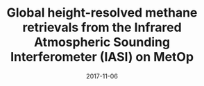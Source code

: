 ---
title: "<b>Global height-resolved methane retrievals from the Infrared Atmospheric Sounding Interferometer (IASI) on MetOp</b>"
collection: publications
permalink: /publication/2017-11-06-Siddans
date: 2017-11-06
venue: 'Atmospheric Measurement Techniques'
paperurl: 'https://doi.org/doi:10.5194/amt-10-4135-2017'
citation: '<b>32</b> - Siddans R., Knappett D., Kerridge B., Waterfall A., Hurley J. et al., <b>Global height-resolved methane retrievals from the Infrared Atmospheric Sounding Interferometer (IASI) on MetOp</b>, Atmospheric Measurement Techniques, 10, 4135-4164, (2017-11-06). <a href="https://doi.org/doi:10.5194/amt-10-4135-2017">doi:10.5194/amt-10-4135-2017</a> (cited 9 times)

'
---